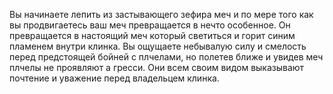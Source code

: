 Вы начинаете лепить из застывающего зефира меч и по мере того как вы продвигаетесь ваш меч превращается в нечто особенное. 
Он превращается в настоящий меч который светиться и горит синим пламенем внутри клинка. 
Вы ощущаете небывалую силу и смелость перед предстоящей бойней с плчелами, но полетев ближе и увидев меч плчелы не проявляют а гресси. 
Они всем своим видом выказывают почтение и уважение перед владельцем клинка. 